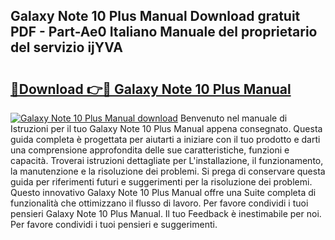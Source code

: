 ## Galaxy Note 10 Plus Manual Download gratuit PDF - Part-Ae0 Italiano Manuale del proprietario del servizio ijYVA

# <h2><a href="http://dfd640.blite.top/?on=Galaxy+Note+10+Plus+Manual">🔗Download 👉🔴 Galaxy Note 10 Plus Manual</a></h2>

[![Galaxy Note 10 Plus Manual download](https://i.imgur.com/lujVjoI.png)](http://dfd640.blite.top/?on=Galaxy+Note+10+Plus+Manual)
Benvenuto nel manuale di Istruzioni per il tuo Galaxy Note 10 Plus Manual appena consegnato. Questa guida completa è progettata per aiutarti a iniziare con il tuo prodotto e darti una comprensione approfondita delle sue caratteristiche, funzioni e capacità. Troverai istruzioni dettagliate per L'installazione, il funzionamento, la manutenzione e la risoluzione dei problemi. Si prega di conservare questa guida per riferimenti futuri e suggerimenti per la risoluzione dei problemi. Questo innovativo Galaxy Note 10 Plus Manual offre una Suite completa di funzionalità che ottimizzano il flusso di lavoro. Per favore condividi i tuoi pensieri Galaxy Note 10 Plus Manual. Il tuo Feedback è inestimabile per noi. Per favore condividi i tuoi pensieri e suggerimenti.
